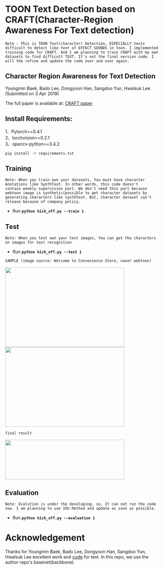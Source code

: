 # TOON Text Detection based on CRAFT(Character-Region Awareness For Text detection)

`Note : This is TOON Text(character) Detection, ESPECIALLY texts difficult to detect like text of EFFECT SOUNDS in toon. I implemented training code for CRAFT. And I am planning to train CRAFT with my own datasets to find difficult TEXT. It's not the final version code. I will the refine and update the code over and over again.`

## Character Region Awareness for Text Detection
Youngmin Baek, Bado Lee, Dongyoon Han, Sangdoo Yun, Hwalsuk Lee
(Submitted on 3 Apr 2019)

The full paper is available at: [CRAFT paper](https://arxiv.org/pdf/1904.01941.pdf)

## Install Requirements:                                                                                                        
1、Pytorch>=0.4.1                                                                                                                             
2、torchvision>=0.2.1 			                                                    																			                             
3、opencv-python>=3.4.2    
```
pip install -r requirements.txt
```                                                                                                                                                                                
## Training 
`Note: When you train own your datasets, You must have character Anotations like SynthText. In other words, this code doesn't          contain weakly supervision part. We don't need this part because webtoon image is synthetic(possible to get character datasets by generating characters like synthText. But, character dataset can't release because of company policy.`                                         
- Run **`python kick_off.py --train 1`**

## Test
`Note: When you test own your test images, You can get the characters on images for text recognition`

- Run **`python kick_off.py --test 1`**

`SAMPLE (image source: Welcome to Convenience Store, naver webtoon)` 

<img src="https://github.com/hanish3464/ACTOON/blob/master/SPECIAL_TEXT_DETECTION/sample/sample1.png" width="384" height="256" /><img src="https://github.com/hanish3464/ACTOON/blob/master/SPECIAL_TEXT_DETECTION/sample/sample2.png" width="384" height="256" />

`final result` 

<img src="https://github.com/hanish3464/ACTOON/blob/master/SPECIAL_TEXT_DETECTION/sample/sample1_res.jpg" width="384" height="128" />

## Evaluation
`Note: Evalution is under the developing. so, It can not run the code now. I am planning to use IOU Method and update as soon as possible.`

- Run **`python kick_off.py --evaluation 1`**
                                                    

# Acknowledgement
Thanks for Youngmin Baek, Bado Lee, Dongyoon Han, Sangdoo Yun, Hwalsuk Lee excellent work and [code](https://github.com/clovaai/CRAFT-pytorch) for test. In this repo, we use the author repo's basenet(backbone)
